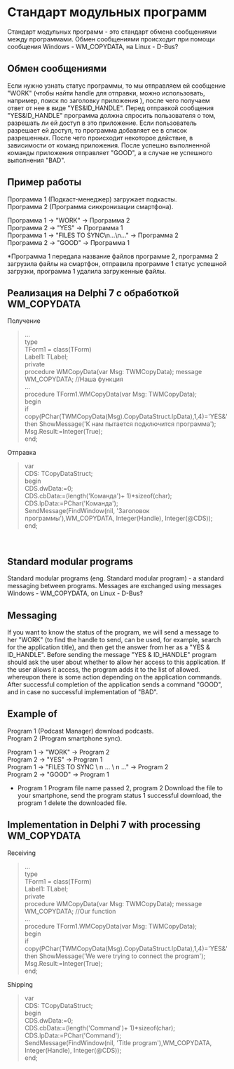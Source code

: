 Стандарт модульных программ
========================
Стандарт модульных программ - это стандарт обмена сообщениями между программами. Обмен сообщениями происходит при помощи сообщения Windows - WM_COPYDATA, на Linux - D-Bus?

<h2>Обмен сообщениями</h2>
Если нужно узнать статус программы, то мы отправляем ей сообщение "WORK" (чтобы найти handle для отправки, можно использовать, например, поиск по заголовку приложения ), после чего получаем ответ от нее в виде "YES&ID_HANDLE".
Перед отправкой сообщения "YES&ID_HANDLE" программа должна спросить пользователя о том, разрешать ли ей доступ в это приложение. Если пользователь разрешает ей доступ, то программа добавляет ее в список разрешенных. После чего 
происходит некоторое действие, в зависимости от команд приложения. После успешно выполненной команды приложения отправляет "GOOD", а в случае не успешного выполнения "BAD".


<h2>Пример работы</h2>
Программа 1 (Подкаст-менеджер) загружает подкасты.<br>
Программа 2 (Программа синхронизации смартфона).<br>

Программа 1 -> "WORK" -> Программа 2<br>
Программа 2 -> "YES" -> Программа 1<br>
Программа 1 -> "FILES TO SYNC\n...\n..." -> Программа 2<br>
Программа 2 -> "GOOD" -> Программа 1

*Программа 1 передала название файлов программе 2, программа 2 загрузила файлы на смартфон, отправила программе 1 статус успешной загрузки, программа 1 удалила загруженные файлы.


<h2>Реализация на Delphi 7 с обработкой WM_COPYDATA</h2>

Получение
<blockquote>...<br>
type<br>
  TForm1 = class(TForm)<br>
    Label1: TLabel;<br>
  private<br>
   procedure WMCopyData(var Msg: TWMCopyData); message WM_COPYDATA; //Наша функция<br>
...<br>
procedure TForm1.WMCopyData(var Msg: TWMCopyData);<br>
begin<br>
if copy(PChar(TWMCopyData(Msg).CopyDataStruct.lpData),1,4)='YES&' then ShowMessage('К нам пытается подключится программа');<br>
Msg.Result:=Integer(True);<br>
end;</blockquote>

Отправка
<blockquote>var<br>
CDS: TCopyDataStruct;<br>
begin<br>
CDS.dwData:=0;<br>
CDS.cbData:=(length('Команда')+ 1)*sizeof(char);<br>
CDS.lpData:=PChar('Команда');<br>
SendMessage(FindWindow(nil, 'Заголовок программы'),WM_COPYDATA, Integer(Handle), Integer(@CDS));<br>
end;</blockquote>
<br>
<h2>Standard modular programs</h2>

Standard modular programs (eng. Standard modular program) - a standard messaging between programs. Messages are exchanged using messages Windows - WM_COPYDATA, on Linux - D-Bus?

<h2>Messaging</h2>
If you want to know the status of the program, we will send a message to her "WORK" (to find the handle to send, can be used, for example, search for the application title), and then get the answer from her as a "YES & ID_HANDLE".
Before sending the message "YES & ID_HANDLE" program should ask the user about whether to allow her access to this application. If the user allows it access, the program adds it to the list of allowed. whereupon
there is some action depending on the application commands. After successful completion of the application sends a command "GOOD", and in case no successful implementation of "BAD".


<h2>Example of</h2>
Program 1 (Podcast Manager) download podcasts. <br>
Program 2 (Program smartphone sync). <br>

Program 1 -> "WORK" -> Program 2 <br>
Program 2 -> "YES" -> Program 1 <br>
Program 1 -> "FILES TO SYNC \ n ... \ n ..." -> Program 2 <br>
Program 2 -> "GOOD" -> Program 1

* Program 1 Program file name passed 2, program 2 Download the file to your smartphone, send the program status 1 successful download, the program 1 delete the downloaded file.


<h2>Implementation in Delphi 7 with processing WM_COPYDATA</h2>

Receiving
<blockquote>...<br>
type<br>
  TForm1 = class(TForm)<br>
    Label1: TLabel;<br>
  private<br>
   procedure WMCopyData(var Msg: TWMCopyData); message WM_COPYDATA; //Our function<br>
...<br>
procedure TForm1.WMCopyData(var Msg: TWMCopyData);<br>
begin<br>
if copy(PChar(TWMCopyData(Msg).CopyDataStruct.lpData),1,4)='YES&' then ShowMessage('We were trying to connect the program');<br>
Msg.Result:=Integer(True);<br>
end;</blockquote>

Shipping
<blockquote>var<br>
CDS: TCopyDataStruct;<br>
begin<br>
CDS.dwData:=0;<br>
CDS.cbData:=(length('Command')+ 1)*sizeof(char);<br>
CDS.lpData:=PChar('Command');<br>
SendMessage(FindWindow(nil, 'Title program'),WM_COPYDATA, Integer(Handle), Integer(@CDS));<br>
end;</blockquote>
